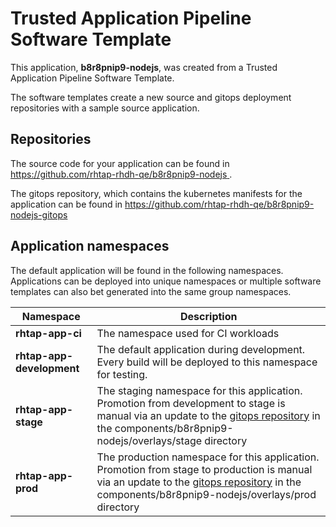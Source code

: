 # Trusted Application Pipeline Software Template

This application, **b8r8pnip9-nodejs**, was created from a Trusted Application Pipeline Software Template.

The software templates create a new source and gitops deployment repositories with a sample source application. 

## Repositories

The source code for your application can be found in [https://github.com/rhtap-rhdh-qe/b8r8pnip9-nodejs ](https://github.com/rhtap-rhdh-qe/b8r8pnip9-nodejs ).
 
The gitops repository, which contains the kubernetes manifests for the application can be found in 
[https://github.com/rhtap-rhdh-qe/b8r8pnip9-nodejs-gitops ](https://github.com/rhtap-rhdh-qe/b8r8pnip9-nodejs-gitops ) 

## Application namespaces 

The default application will be found in the following namespaces. Applications can be deployed into unique namespaces or multiple software templates can also bet generated into the same group namespaces.  

|  Namespace   |  Description   |  
| -------- | -------- |
| **rhtap-app-ci** | The namespace used for CI workloads |
| **rhtap-app-development** | The default application during development. Every build will be deployed to this namespace for testing. |
| **rhtap-app-stage** | The staging namespace for this application. Promotion from development to stage is manual via an update to the [gitops repository](https://github.com/rhtap-rhdh-qe/b8r8pnip9-nodejs-gitops ) in the components/b8r8pnip9-nodejs/overlays/stage directory |
| **rhtap-app-prod** | The production namespace for this application. Promotion from stage to production is manual via an update to the [gitops repository](https://github.com/rhtap-rhdh-qe/b8r8pnip9-nodejs-gitops ) in the components/b8r8pnip9-nodejs/overlays/prod directory |